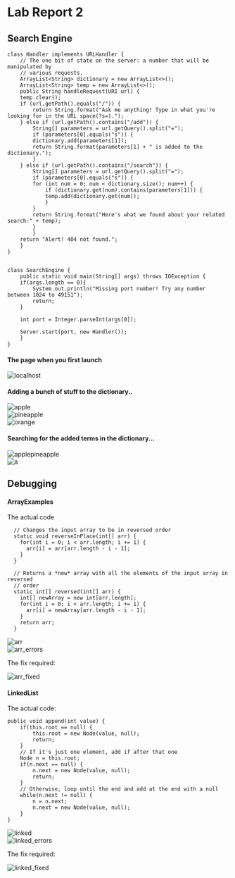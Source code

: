 
# Lab Report 2

## Search Engine



	class Handler implements URLHandler {
	    // The one bit of state on the server: a number that will be manipulated by
	    // various requests.
	    ArrayList<String> dictionary = new ArrayList<>();
	    ArrayList<String> temp = new ArrayList<>();
	    public String handleRequest(URI url) {
		temp.clear();
		if (url.getPath().equals("/")) {
		    return String.format("Ask me anything! Type in what you're looking for in the URL space(?s=).");
		} else if (url.getPath().contains("/add")) {
		    String[] parameters = url.getQuery().split("="); 
		    if (parameters[0].equals("s")) {
			dictionary.add(parameters[1]);
			return String.format(parameters[1] + " is added to the dictionary.");
		    }
		} else if (url.getPath().contains("/search")) {
		    String[] parameters = url.getQuery().split("="); 
		    if (parameters[0].equals("s")) {
			for (int num = 0; num < dictionary.size(); num++) {
			    if (dictionary.get(num).contains(parameters[1])) {
				temp.add(dictionary.get(num));
			    }
			}
			return String.format("Here's what we found about your related search:" + temp);
		    }
		    }
		return "Alert! 404 not found.";
	    }
	}


	class SearchEngine {
	    public static void main(String[] args) throws IOException {
		if(args.length == 0){
		    System.out.println("Missing port number! Try any number between 1024 to 49151");
		    return;
		}

		int port = Integer.parseInt(args[0]);

		Server.start(port, new Handler());
	    }
	}

                  
#### The page when you first launch
			
![localhost](localhost.png)

#### Adding a bunch of stuff to the dictionary..

![apple](apple.png)          
![pineapple](pineapple.png)        
![orange](orange.png)         

#### Searching for the added terms in the dictionary...
			
![applepineapple](apple_pineapple.png)              
![a](a.png)       
                  
## Debugging

#### ArrayExamples

The actual code

	  // Changes the input array to be in reversed order
	  static void reverseInPlace(int[] arr) {
	    for(int i = 0; i < arr.length; i += 1) {
	      arr[i] = arr[arr.length - i - 1];
	    }
	  }

	  // Returns a *new* array with all the elements of the input array in reversed
	  // order
	  static int[] reversed(int[] arr) {
	    int[] newArray = new int[arr.length];
	    for(int i = 0; i < arr.length; i += 1) {
	      arr[i] = newArray[arr.length - i - 1];
	    }
	    return arr;
	  }

![arr](array.png)             
![arr_errors](array_errors.png)

The fix required:

![arr_fixed](array_fixed.png)  




#### LinkedList

The actual code:

    public void append(int value) {
        if(this.root == null) {
            this.root = new Node(value, null);
            return;
        }
        // If it's just one element, add if after that one
        Node n = this.root;
        if(n.next == null) {
            n.next = new Node(value, null);
            return;
        }
        // Otherwise, loop until the end and add at the end with a null
        while(n.next != null) {
            n = n.next;
            n.next = new Node(value, null);
        }
    }

![linked](linked1.png)             
![linked_errors](linked_error.png) 

The fix required:

![linked_fixed](linked_fixed.png)      

